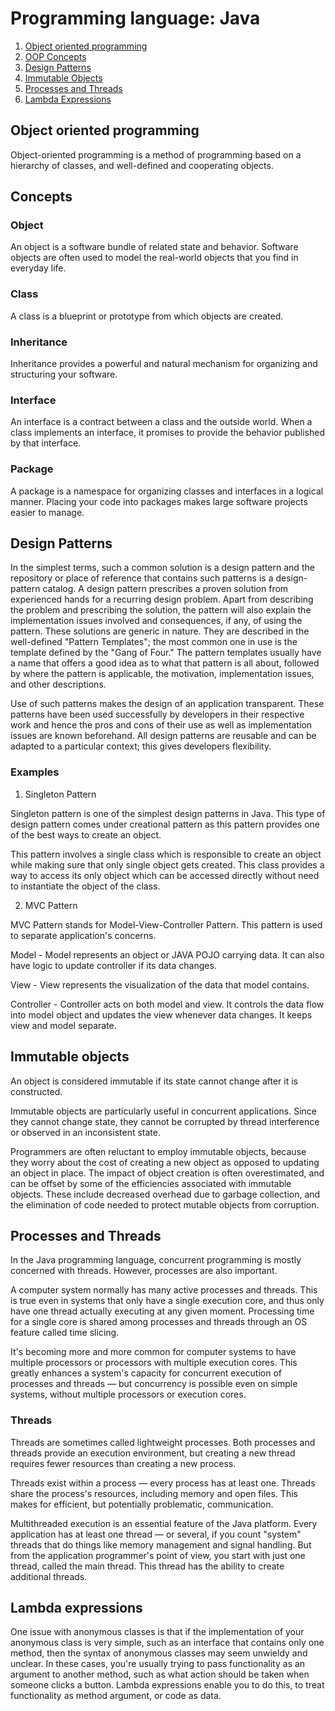 # Programming language: Java

1. [Object oriented programming](#object-oriented-programming)
2. [OOP Concepts](#concepts)
3. [Design Patterns](#design-patterns)
4. [Immutable Objects](#immutable-objects)
5. [Processes and Threads](#processes-and-threads)
6. [Lambda Expressions](#lambda-expressions)

## Object oriented programming
Object-oriented programming is a method of programming based on a hierarchy of classes, and well-defined and cooperating objects.

## Concepts
### Object
An object is a software bundle of related state and behavior. Software objects are often used to model the real-world objects that you find in everyday life.

### Class
A class is a blueprint or prototype from which objects are created.

### Inheritance
Inheritance provides a powerful and natural mechanism for organizing and structuring your software.

### Interface
An interface is a contract between a class and the outside world. When a class implements an interface, it promises to provide the behavior published by that interface.

### Package
A package is a namespace for organizing classes and interfaces in a logical manner. Placing your code into packages makes large software projects easier to manage.

## Design Patterns
In the simplest terms, such a common solution is a design pattern and the repository or place of reference that contains such patterns is a design-pattern catalog. A design pattern prescribes a proven solution from experienced hands for a recurring design problem. Apart from describing the problem and prescribing the solution, the pattern will also explain the implementation issues involved and consequences, if any, of using the pattern. These solutions are generic in nature. They are described in the well-defined "Pattern Templates"; the most common one in use is the template defined by the "Gang of Four." The pattern templates usually have a name that offers a good idea as to what that pattern is all about, followed by where the pattern is applicable, the motivation, implementation issues, and other descriptions.

Use of such patterns makes the design of an application transparent. These patterns have been used successfully by developers in their respective work and hence the pros and cons of their use as well as implementation issues are known beforehand. All design patterns are reusable and can be adapted to a particular context; this gives developers flexibility.

### Examples
1. Singleton Pattern

  Singleton pattern is one of the simplest design patterns in Java. This type of design pattern comes under creational pattern as this pattern provides one of the best ways to create an object.

  This pattern involves a single class which is responsible to create an object while making sure that only single object gets created. This class provides a way to access its only object which can be accessed directly without need to instantiate the object of the class.

2. MVC Pattern

  MVC Pattern stands for Model-View-Controller Pattern. This pattern is used to separate application's concerns.

  Model - Model represents an object or JAVA POJO carrying data. It can also have logic to update controller if its data changes.

  View - View represents the visualization of the data that model contains.

  Controller - Controller acts on both model and view. It controls the data flow into model object and updates the view whenever data changes. It keeps view and model separate.

## Immutable objects
An object is considered immutable if its state cannot change after it is constructed.

Immutable objects are particularly useful in concurrent applications. Since they cannot change state, they cannot be corrupted by thread interference or observed in an inconsistent state.

Programmers are often reluctant to employ immutable objects, because they worry about the cost of creating a new object as opposed to updating an object in place. The impact of object creation is often overestimated, and can be offset by some of the efficiencies associated with immutable objects. These include decreased overhead due to garbage collection, and the elimination of code needed to protect mutable objects from corruption.

## Processes and Threads
In the Java programming language, concurrent programming is mostly concerned with threads. However, processes are also important.

A computer system normally has many active processes and threads. This is true even in systems that only have a single execution core, and thus only have one thread actually executing at any given moment. Processing time for a single core is shared among processes and threads through an OS feature called time slicing.

It's becoming more and more common for computer systems to have multiple processors or processors with multiple execution cores. This greatly enhances a system's capacity for concurrent execution of processes and threads — but concurrency is possible even on simple systems, without multiple processors or execution cores.

### Threads
Threads are sometimes called lightweight processes. Both processes and threads provide an execution environment, but creating a new thread requires fewer resources than creating a new process.

Threads exist within a process — every process has at least one. Threads share the process's resources, including memory and open files. This makes for efficient, but potentially problematic, communication.

Multithreaded execution is an essential feature of the Java platform. Every application has at least one thread — or several, if you count "system" threads that do things like memory management and signal handling. But from the application programmer's point of view, you start with just one thread, called the main thread. This thread has the ability to create additional threads.

## Lambda expressions
One issue with anonymous classes is that if the implementation of your anonymous class is very simple, such as an interface that contains only one method, then the syntax of anonymous classes may seem unwieldy and unclear. In these cases, you're usually trying to pass functionality as an argument to another method, such as what action should be taken when someone clicks a button. Lambda expressions enable you to do this, to treat functionality as method argument, or code as data.
